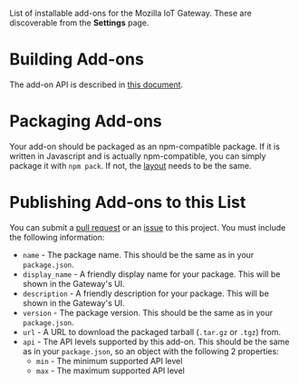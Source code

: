 List of installable add-ons for the Mozilla IoT Gateway. These are discoverable from the **Settings** page.

# Building Add-ons

The add-on API is described in [this document](https://github.com/mozilla-iot/wiki/wiki/Adapter-API).

# Packaging Add-ons

Your add-on should be packaged as an npm-compatible package. If it is written in Javascript and is actually npm-compatible, you can simply package it with `npm pack`. If not, the [layout](https://github.com/mozilla-iot/wiki/wiki/Add-On-System-Design#package-layout) needs to be the same.

# Publishing Add-ons to this List

You can submit a [pull request](https://github.com/mozilla-iot/addon-list/pulls) or an [issue](https://github.com/mozilla-iot/addon-list/issues) to this project. You must include the following information:

* `name` - The package name. This should be the same as in your `package.json`.
* `display_name` - A friendly display name for your package. This will be shown in the Gateway's UI.
* `description` - A friendly description for your package. This will be shown in the Gateway's UI.
* `version` - The package version. This should be the same as in your `package.json`.
* `url` - A URL to download the packaged tarball (`.tar.gz` or `.tgz`) from.
* `api` - The API levels supported by this add-on. This should be the same as in your `package.json`, so an object with the following 2 properties:
    * `min` - The minimum supported API level
    * `max` - The maximum supported API level
